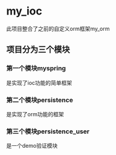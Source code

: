 # my_ioc
此项目整合了之前的自定义orm框架my_orm
## 项目分为三个模块
### 第一个模块myspring
  是实现了ioc功能的简单框架
### 第二个模块persistence
  是实现了orm功能的框架
### 第三个模块persistence_user
  是一个demo验证模块
